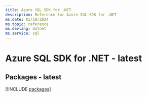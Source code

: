 ```yaml
---
title: Azure SQL SDK for .NET
description: Reference for Azure SQL SDK for .NET
ms.date: 01/19/2024
ms.topic: reference
ms.devlang: dotnet
ms.service: sql
---
```

# Azure SQL SDK for .NET - latest
## Packages - latest
[!INCLUDE [packages](sql-index.md)]